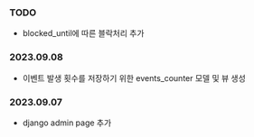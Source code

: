 ### TODO
- blocked_until에 따른 블락처리 추가

### 2023.09.08
- 이벤트 발생 횟수를 저장하기 위한 events_counter 모델 및 뷰 생성

### 2023.09.07
- django admin page 추가